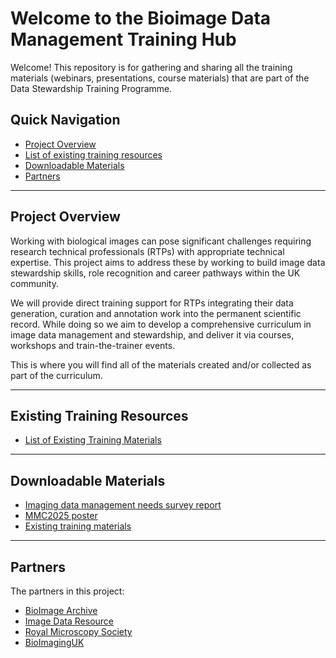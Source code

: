 #  Welcome to the Bioimage Data Management Training Hub

Welcome! This repository is for gathering and sharing all the training materials (webinars, presentations, course materials) that are part of the Data Stewardship Training Programme.
## Quick Navigation

- [Project Overview](#project-overview)
- [List of existing training resources](#list-of-existing-training-resources)
- [Downloadable Materials](#downloadable-materials)
- [Partners](#partners)

---

## Project Overview

Working with biological images can pose significant challenges requiring research technical professionals (RTPs) with appropriate technical expertise. 
This project aims to address these by working to build image data stewardship skills, role recognition and career pathways within the UK community.

We will provide direct training support for RTPs integrating their data generation, curation and annotation work into the permanent scientific record. 
While doing so we aim to develop a comprehensive curriculum in image data management and stewardship, and deliver it via courses, workshops and train-the-trainer events.

This is where you will find all of the materials created and/or collected as part of the curriculum.


---


## Existing Training Resources

- [List of Existing Training Materials](./downloadable-materials/existing-training-materials)


---

## Downloadable Materials

- [Imaging data  management needs survey report](./downloads/survey-report.pdf)
- [MMC2025 poster](https://github.com/BioImagingUK/Training/blob/main/Downloadable%20Materials/MMC2025.pdf)
- [Existing training materials](https://github.com/BioImagingUK/Training/blob/main/Downloadable%20Materials/Existing%20training%20materials.pdf)


---

## Partners

The partners in this project:

- [BioImage Archive](https://www.ebi.ac.uk/bioimage-archive/)
- [Image Data Resource](https://idr.openmicroscopy.org)
- [Royal Microscopy Society](https://www.rms.org.uk)
- [BioImagingUK](https://www.rms.org.uk/community/networks-affiliates/bioimaginguk-network.html)

